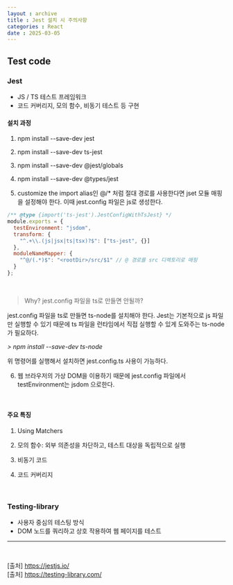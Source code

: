 ```yaml
---
layout : archive
title : Jest 설치 시 주의사항
categories : React
date : 2025-03-05
---
```

## Test code

### Jest

- JS / TS 테스트 프레임워크
- 코드 커버리지, 모의 함수, 비동기 테스트 등 구현

#### 설치 과정

1. npm install --save-dev jest

2. npm install --save-dev ts-jest

3. npm install --save-dev @jest/globals

4. npm install --save-dev @types/jest

5. customize the import alias인 @/* 처럼 절대 경로를 사용한다면 jset 모듈 매핑을 설정해야 한다. 이때 jest.config 파일은 js로 생성한다.
```javascript
/** @type {import('ts-jest').JestConfigWithTsJest} */
module.exports = {
  testEnvironment: "jsdom",
  transform: {
    "^.+\\.(js|jsx|ts|tsx)?$": ["ts-jest", {}]
  },
  moduleNameMapper: {
    "^@/(.*)$": "<rootDir>/src/$1" // @ 경로를 src 디렉토리로 매핑
  }
};

```
<br />

> Why? jest.config 파일을 ts로 만들면 안될까?

jest.config 파일을 ts로 만들면 ts-node를 설치해야 한다. Jest는 기본적으로 js 파일만 실행할 수 있기 때문에 ts 파일을 런타임에서 직접 실행할 수 있게 도와주는 ts-node가 필요하다.

*> npm install --save-dev ts-node*

위 명령어를 실행해서 설치하면 jest.config.ts 사용이 가능하다. 

6. 웹 브라우저의 가상 DOM을 이용하기 때문에 jest.config 파일에서 testEnvironment는 jsdom 으로한다. 

<br />

#### 주요 특징

1. Using Matchers

2. 모의 함수: 외부 의존성을 차단하고, 테스트 대상을 독립적으로 실행

3. 비동기 코드

4. 코드 커버리지

<br />

### Testing-library

- 사용자 중심의 테스팅 방식
- DOM 노드를 쿼리하고 상호 작용하여 웹 페이지를 테스트
---

<br />

[출처] https://jestjs.io/
<br />
[출처] https://testing-library.com/